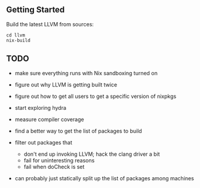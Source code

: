 ## Getting Started

Build the latest LLVM from sources:

```
cd llvm
nix-build
```

## TODO

- make sure everything runs with Nix sandboxing turned on

- figure out why LLVM is getting built twice

- figure out how to get all users to get a specific version of nixpkgs

- start exploring hydra

- measure compiler coverage

- find a better way to get the list of packages to build

- filter out packages that
  * don't end up invoking LLVM; hack the clang driver a bit
  * fail for uninteresting reasons
  * fail when doCheck is set

- can probably just statically split up the list of packages among
  machines